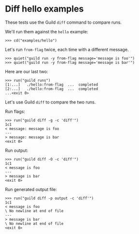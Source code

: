 # Diff hello examples

These tests use the Guild `diff` command to compare runs.

We'll run them against the `hello` example:

    >>> cd("examples/hello")

Let's run `from-flag` twice, each time with a different message.

    >>> quiet("guild run -y from-flag message='message is foo'")
    >>> quiet("guild run -y from-flag message='message is bar'")

Here are our last two:

    >>> run("guild runs")
    [1:...]   ./hello:from-flag  ...  completed
    [2:...]   ./hello:from-flag  ...  completed
    ...<exit 0>

Let's use Guild `diff` to compare the two runs.

Run flags:

    >>> run("guild diff -g -c 'diff'")
    1c1
    < message: message is foo
    ---
    > message: message is bar
    <exit 0>

Run output:

    >>> run("guild diff -O -c 'diff'")
    1c1
    < message is foo
    ---
    > message is bar
    <exit 0>

Run generated output file:

    >>> run("guild diff -p output -c 'diff'")
    1c1
    < message is foo
    \ No newline at end of file
    ---
    > message is bar
    \ No newline at end of file
    <exit 0>
